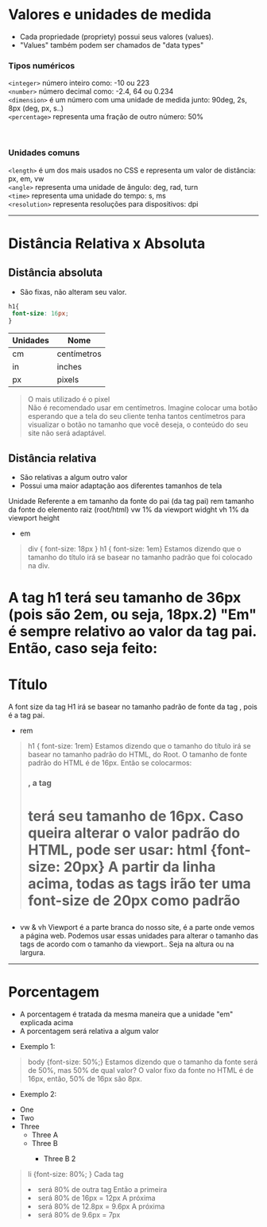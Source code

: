 # Valores e unidades de medida
* Cada propriedade (propriety) possui seus valores (values). 
* "Values" também podem ser chamados de "data types"


### __Tipos numéricos__ </br>
```<integer>``` número inteiro como: -10 ou 223 </br>
```<number>``` número decimal como: -2.4, 64 ou 0.234 </br> 
```<dimension>``` é um número com uma unidade de medida junto: 90deg, 2s, 8px (deg, px, s..) </br>
```<percentage>``` representa uma fração de outro número: 50% 

</br>

### __Unidades comuns__ </br>
```<length>``` é um dos mais usados no CSS e representa um valor de distância: px, em, vw </br>
```<angle>``` representa uma unidade de ângulo: deg, rad, turn </br>
```<time>``` representa uma unidade do tempo: s, ms </br>
```<resolution>``` representa resoluções para dispositivos: dpi </br>

_________________________________________________________________________________________________________________
# Distância Relativa x Absoluta

## Distância absoluta
* São fixas, não alteram seu valor.
```css
h1{
 font-size: 16px; 
}
```
<table>
	<thead>
		<tr>
			<th>Unidades</th> 
			<th>Nome</th>
		</tr>
	</thead>
	<tbody>
		<tr>
			<td>cm</td>
			<td>centímetros</td>
		</tr>
		<tr>
			<td>in</td>
			<td>inches</td>
		</tr>
		<tr>
			<td>px</td>
			<td>pixels</td>
		</tr>
	</tbody>
</table>

> O mais utilizado é o pixel </br>
> Não é recomendado usar em centímetros. Imagine colocar uma botão esperando que a tela do seu cliente tenha tantos centímetros para visualizar o botão no tamanho que você deseja, o conteúdo do seu site não será adaptável.



## Distância relativa
* São relativas a algum outro valor
* Possui uma maior adaptação aos diferentes tamanhos de tela 

Unidade     Referente a
em          tamanho da fonte do pai (da tag pai)
rem         tamanho da fonte do elemento raiz (root/html)
vw          1% da viewport widght
vh          1% da viewport height


* em
> div { font-size: 18px }
> h1 { font-size: 1em}
Estamos dizendo que o tamanho do título irá se basear no tamanho padrão que foi colocado na div. 
<h1 style="font-size: 2em"> A tag h1 terá seu tamanho de 36px (pois são 2em, ou seja, 18px.2)
"Em" é sempre relativo ao valor da tag pai. Então, caso seja feito:
<body> <h1 style="font-size: 2em">Título </h1> </body>
A font size da tag H1 irá se basear no tamanho padrão de fonte da tag <body>, pois <body> é a tag pai.


* rem
> h1 { font-size: 1rem}
Estamos dizendo que o tamanho do título irá se basear no tamanho padrão do HTML, do Root.
O tamanho de fonte padrão do HTML é de 16px. 
Então se colocarmos: <h1 style="font-size: 1rem">, a tag <h1> terá seu tamanho de 16px. 
Caso queira alterar o valor padrão do HTML, pode ser usar:
> html {font-size: 20px} 
A partir da linha acima, todas as tags irão ter uma font-size de 20px como padrão 


* vw & vh 
Viewport é a parte branca do nosso site, é a parte onde vemos a página web.
Podemos usar essas unidades para alterar o tamanho das tags de acordo com o tamanho da viewport..
Seja na altura ou na largura.

______________________________________________________________________________________________________________
# Porcentagem 
* A porcentagem é tratada da mesma maneira que a unidade "em" explicada acima
* A porcentagem será relativa a algum valor

- Exemplo 1: 
> body {font-size: 50%;} 
Estamos dizendo que o tamanho da fonte será de 50%, mas 50% de qual valor? 
O valor fixo da fonte no HTML é de 16px, então, 50% de 16px são 8px. 

- Exemplo 2:
<ul> <!--Lista um -->
	<li>One</li>
	<li>Two</li>
	<li>Three
		<ul> <!-- Lista dois -->
			<li>Three A</li>
			<li>Three B</li>
			<ul> <!-- Lista três -->
				<li>Three B 2</li>
			</ul>
		</ul>
	</li>
</ul>

> li {font-size: 80%; }
Cada tag <li> será 80% de outra tag
Então a primeira <li> será 80% de 16px = 12px
A próxima <li> será 80% de 12.8px = 9.6px
A próxima <li> será 80% de 9.6px = 7px
